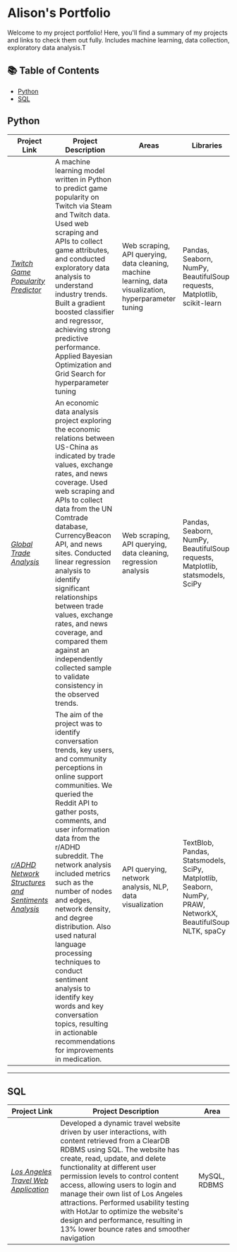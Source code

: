 # Alison's Portfolio

Welcome to my project portfolio! Here, you'll find a summary of my projects and links to check them out fully. Includes machine learning, data collection, exploratory data analysis.T

## 📚 Table of Contents
- [Python](#python)
- [SQL](#sql)

## Python

| Project Link | Project Description | Areas | Libraries |    
|---|---|---|---|
| [*Twitch Game Popularity Predictor*](https://github.com/yq808/twitch-steam-game-predictor) | A machine learning model written in Python to predict game popularity on Twitch via Steam and Twitch data. Used web scraping and APIs to collect game attributes, and conducted exploratory data analysis to understand industry trends. Built a gradient boosted classifier and regressor, achieving strong predictive performance. Applied Bayesian Optimization and Grid Search for hyperparameter tuning | Web scraping, API querying, data cleaning, machine learning, data visualization, hyperparameter tuning | Pandas, Seaborn, NumPy, BeautifulSoup, requests, Matplotlib, scikit-learn | 
| [*Global Trade Analysis*](https://github.com/yq808/us-china-trade-analysis) | An economic data analysis project exploring the economic relations between US-China as indicated by trade values, exchange rates, and news coverage. Used web scraping and APIs to collect data from the UN Comtrade database, CurrencyBeacon API, and news sites. Conducted linear regression analysis to identify significant relationships between trade values, exchange rates, and news coverage, and compared them against an independently collected sample to validate consistency in the observed trends. | Web scraping, API querying, data cleaning, regression analysis | Pandas, Seaborn, NumPy, BeautifulSoup, requests, Matplotlib, statsmodels, SciPy |   
| [*r/ADHD Network Structures and Sentiments Analysis*](https://github.com/yq808/reddit-network-sentiment-analysis) | The aim of the project was to identify conversation trends, key users, and community perceptions in online support communities. We queried the Reddit API to gather posts, comments, and user information data from the r/ADHD subreddit. The network analysis included metrics such as the number of nodes and edges, network density, and degree distribution. Also used natural language processing techniques to conduct sentiment analysis to identify key words and key conversation topics, resulting in actionable recommendations for improvements in medication. | API querying, network analysis, NLP, data visualization | TextBlob, Pandas, Statsmodels, SciPy, Matplotlib, Seaborn, NumPy, PRAW, NetworkX, BeautifulSoup, NLTK, spaCy |   

***

## SQL
| Project Link | Project Description | Area | 
|---|---|---|
| [*Los Angeles Travel Web Application*](https://github.com/yq808/LA-travel-database-site) | Developed a dynamic travel website driven by user interactions, with content retrieved from a ClearDB RDBMS using SQL. The website has create, read, update, and delete functionality at different user permission levels to control content access, allowing users to login and manage their own list of Los Angeles attractions. Performed usability testing with HotJar to optimize the website's design and performance, resulting in 13\% lower bounce rates and smoother navigation | MySQL, RDBMS | 
